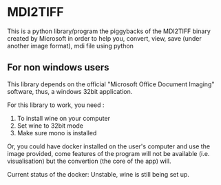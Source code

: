 # MDI2TIFF

This is a python library/program the piggybacks of the MDI2TIFF binary created by Microsoft in order to help you, convert, view, save (under another image format), mdi file using python

## For non windows users

This library depends on the official "Microsoft Office Document Imaging" software, thus, a windows 32bit application.

For this library to work, you need :

1. To install wine on your computer
2. Set wine to 32bit mode
3. Make sure mono is installed

Or, you could have docker installed on the user's computer and use the image provided, come features of the program will not be available (i.e. visualisation) but the convertion (the core of the app) will.

Current status of the docker: Unstable, wine is still being set up.
